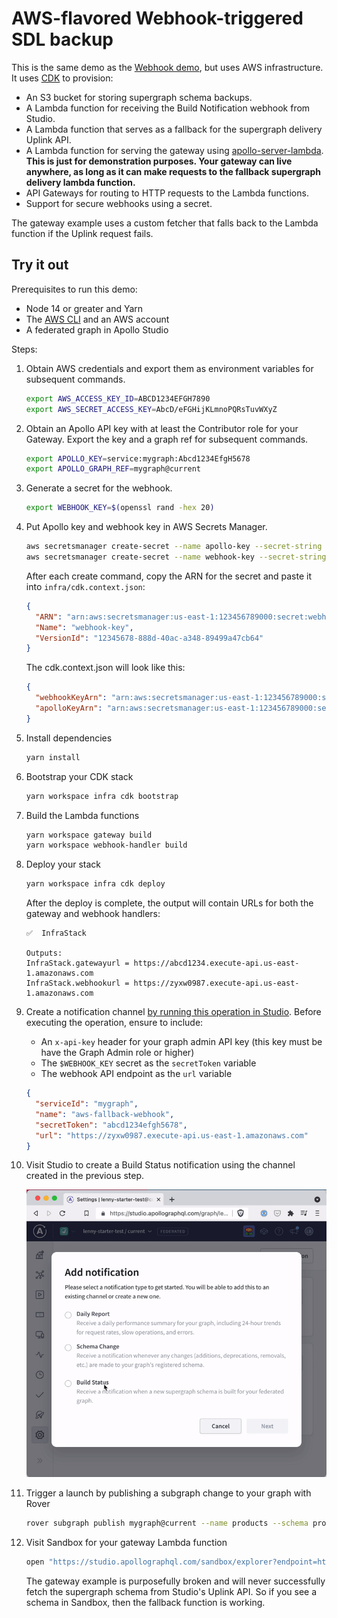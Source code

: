 # AWS-flavored Webhook-triggered SDL backup

This is the same demo as the [Webhook demo](../webhook), but uses AWS
infrastructure. It uses [CDK](https://docs.aws.amazon.com/cdk/index.html) to provision:

- An S3 bucket for storing supergraph schema backups.
- A Lambda function for receiving the Build Notification webhook from Studio.
- A Lambda function that serves as a fallback for the supergraph delivery Uplink API.
- A Lambda function for serving the gateway using [apollo-server-lambda](https://www.npmjs.com/package/apollo-server-lambda). **This is just for demonstration purposes. Your gateway can live anywhere, as long as it can make requests to the fallback supergraph delivery lambda function.**
- API Gateways for routing to HTTP requests to the Lambda functions.
- Support for secure webhooks using a secret.

The gateway example uses a custom fetcher that falls back to the Lambda function
if the Uplink request fails.

## Try it out

Prerequisites to run this demo:

- Node 14 or greater and Yarn
- The [AWS CLI](https://docs.aws.amazon.com/cli/latest/userguide/getting-started-install.html) and an AWS account
- A federated graph in Apollo Studio

Steps:

1. Obtain AWS credentials and export them as environment variables for
   subsequent commands.

   ```sh
   export AWS_ACCESS_KEY_ID=ABCD1234EFGH7890
   export AWS_SECRET_ACCESS_KEY=AbcD/eFGHijKLmnoPQRsTuvWXyZ
   ```

2. Obtain an Apollo API key with at least the Contributor role for your Gateway.
   Export the key and a graph ref for subsequent commands.

   ```sh
   export APOLLO_KEY=service:mygraph:Abcd1234EfgH5678
   export APOLLO_GRAPH_REF=mygraph@current
   ```

3. Generate a secret for the webhook.

   ```sh
   export WEBHOOK_KEY=$(openssl rand -hex 20)
   ```

4. Put Apollo key and webhook key in AWS Secrets Manager.

   ```sh
   aws secretsmanager create-secret --name apollo-key --secret-string $APOLLO_KEY
   aws secretsmanager create-secret --name webhook-key --secret-string $WEBHOOK_KEY
   ```

   After each create command, copy the ARN for the secret and paste it into `infra/cdk.context.json`:

   ```json
   {
     "ARN": "arn:aws:secretsmanager:us-east-1:123456789000:secret:webhook-key-123456",
     "Name": "webhook-key",
     "VersionId": "12345678-888d-40ac-a348-89499a47cb64"
   }
   ```

   The cdk.context.json will look like this:

   ```json
   {
     "webhookKeyArn": "arn:aws:secretsmanager:us-east-1:123456789000:secret:webhook-key-123456",
     "apolloKeyArn": "arn:aws:secretsmanager:us-east-1:123456789000:secret:apollo-key-123456"
   }
   ```

5. Install dependencies

   ```sh
   yarn install
   ```

6. Bootstrap your CDK stack

   ```sh
   yarn workspace infra cdk bootstrap
   ```

7. Build the Lambda functions

   ```sh
   yarn workspace gateway build
   yarn workspace webhook-handler build
   ```

8. Deploy your stack

   ```sh
   yarn workspace infra cdk deploy
   ```

   After the deploy is complete, the output will contain URLs for both the
   gateway and webhook handlers:

   ```
   ✅  InfraStack

   Outputs:
   InfraStack.gatewayurl = https://abcd1234.execute-api.us-east-1.amazonaws.com
   InfraStack.webhookurl = https://zyxw0987.execute-api.us-east-1.amazonaws.com
   ```

9. Create a notification channel [by running this operation in Studio][channelop].
   Before executing the operation, ensure to include:

   - An `x-api-key` header for your graph admin API key (this key must be have
     the Graph Admin role or higher)
   - The `$WEBHOOK_KEY` secret as the `secretToken` variable
   - The webhook API endpoint as the `url` variable

   ```json
   {
     "serviceId": "mygraph",
     "name": "aws-fallback-webhook",
     "secretToken": "abcd1234efgh5678",
     "url": "https://zyxw0987.execute-api.us-east-1.amazonaws.com"
   }
   ```

10. Visit Studio to create a Build Status notification using the channel created
    in the previous step.

    ![screen recording: creating a build status notification](./build-notification.gif)

11. Trigger a launch by publishing a subgraph change to your graph with Rover

    ```sh
    rover subgraph publish mygraph@current --name products --schema products.graphql
    ```

12. Visit Sandbox for your gateway Lambda function

    ```sh
    open "https://studio.apollographql.com/sandbox/explorer?endpoint=https://abcd1234.execute-api.us-east-1.amazonaws.com/"
    ```

    The gateway example is purposefully broken and will never successfully fetch
    the supergraph schema from Studio's Uplink API. So if you see a schema in
    Sandbox, then the fallback function is working.

[channelop]: https://studio.apollographql.com/sandbox/explorer?endpoint=https%3A%2F%2Fgraphql.api.apollographql.com%2Fapi%2Fgraphql&explorerURLState=N4IgJg9gxgrgtgUwHYBcQC4RxighigSwiQAIBJJAZwQCcUBhAC1ySQQBsB1AlRgZQRQaCFAAoAOqRIASajQBuBKAjJh05ACIBCSSRlJcidXxQ0CSAOZaANLpnUhIgCoQA1smOnzV21Okwadk8zSx0kAEoSYDs5RWVRAjV7WjiVMEjoqT0YAAc5BmZWDlEAdwQAI0YINyYWNiCogyN9QwRrEgdhFBd3JHVZQS6e5HaAhv9AgF8Muz09RNm5poRFybs1pEmQaxB5XDNccvYESgwQTL1xEFilNKv1K4BGK99LkGX7kivcEsoAWgAZrh2OxyrgoK4-mVKtVXC87FdOs43MhPld4VIrmM0SB0ZsQJMgA
